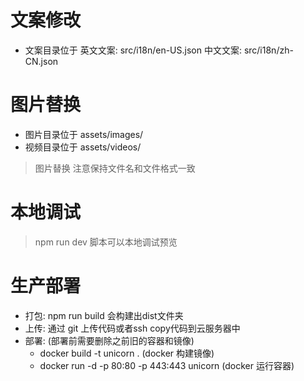 # 文案修改
- 文案目录位于 英文文案: src/i18n/en-US.json 中文文案: src/i18n/zh-CN.json


# 图片替换
- 图片目录位于 assets/images/
- 视频目录位于 assets/videos/
> 图片替换 注意保持文件名和文件格式一致

# 本地调试
> npm run dev 脚本可以本地调试预览

# 生产部署
* 打包: npm run build 会构建出dist文件夹
* 上传: 通过 git 上传代码或者ssh copy代码到云服务器中
* 部署: (部署前需要删除之前旧的容器和镜像)
  - docker build -t unicorn . (docker 构建镜像)
  - docker run -d -p 80:80 -p 443:443 unicorn (docker 运行容器)
